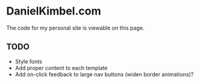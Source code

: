 DanielKimbel.com
================

The code for my personal site is viewable on this page.


## TODO
- Style fonts
- Add proper content to each template
- Add on-click feedback to large nav buttons (widen border animations)?
